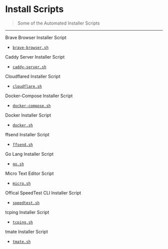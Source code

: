# Install Scripts

> Some of the Automated Installer Scripts

---

Brave Browser Installer Script

- [`brave-browser.sh`](brave-browser.sh)

Caddy Server Installer Script

- [`caddy-server.sh`](caddy-server.sh)

Cloudflared Installer Script

- [`cloudflare.sh`](cloudflare.sh)

Docker-Compose Installer Script

- [`docker-compose.sh`](docker-compose.sh)

Docker Installer Script

- [`docker.sh`](docker.sh)

ffsend Installer Script

- [`ffsend.sh`](ffsend.sh)

Go Lang Installer Script

- [`go.sh`](go.sh)

Micro Text Editor Script

- [`micro.sh`](micro.sh)

Offical SpeedTest CLI Installer Script

- [`speedtest.sh`](speedtest.sh)

tcping Installer Script

- [`tcping.sh`](tcping.sh)

tmate Installer Script

- [`tmate.sh`](tmate.sh)
